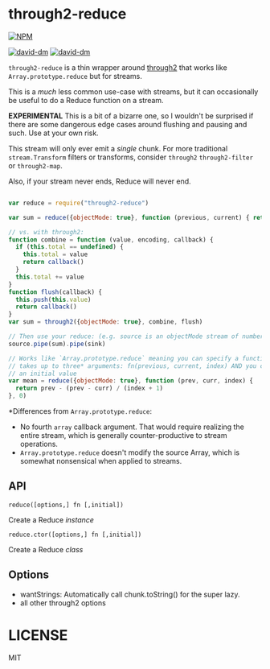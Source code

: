 through2-reduce
===============

[![NPM](https://nodei.co/npm/through2-reduce.png)](https://nodei.co/npm/through2-reduce/)

[![david-dm](https://david-dm.org/brycebaril/through2-reduce.png)](https://david-dm.org/brycebaril/through2-reduce/)
[![david-dm](https://david-dm.org/brycebaril/through2-reduce/dev-status.png)](https://david-dm.org/brycebaril/through2-reduce#info=devDependencies/)

`through2-reduce` is a thin wrapper around [through2](http://npm.im/through2) that works like `Array.prototype.reduce` but for streams.

This is a *much* less common use-case with streams, but it can occasionally be useful to do a Reduce function on a stream.

**EXPERIMENTAL** This is a bit of a bizarre one, so I wouldn't be surprised if there are some dangerous edge cases around flushing and pausing and such. Use at your own risk.

This stream will only ever emit a *single* chunk. For more traditional `stream.Transform` filters or transforms, consider `through2` `through2-filter` or `through2-map`.

Also, if your stream never ends, Reduce will never end.

```js

var reduce = require("through2-reduce")

var sum = reduce({objectMode: true}, function (previous, current) { return previous + current })

// vs. with through2:
function combine = function (value, encoding, callback) {
  if (this.total == undefined) {
    this.total = value
    return callback()
  }
  this.total += value
}
function flush(callback) {
  this.push(this.value)
  return callback()
}
var sum = through2({objectMode: true}, combine, flush)

// Then use your reduce: (e.g. source is an objectMode stream of numbers)
source.pipe(sum).pipe(sink)

// Works like `Array.prototype.reduce` meaning you can specify a function that
// takes up to three* arguments: fn(previous, current, index) AND you can specify
// an initial value
var mean = reduce({objectMode: true}, function (prev, curr, index) {
  return prev - (prev - curr) / (index + 1)
}, 0)

```

*Differences from `Array.prototype.reduce`:
  * No fourth `array` callback argument. That would require realizing the entire stream, which is generally counter-productive to stream operations.
  * `Array.prototype.reduce` doesn't modify the source Array, which is somewhat nonsensical when applied to streams.

API
----

`reduce([options,] fn [,initial])`

Create a Reduce *instance*

`reduce.ctor([options,] fn [,initial])`

Create a Reduce *class*


Options
-------

  * wantStrings: Automatically call chunk.toString() for the super lazy.
  * all other through2 options

LICENSE
=======

MIT